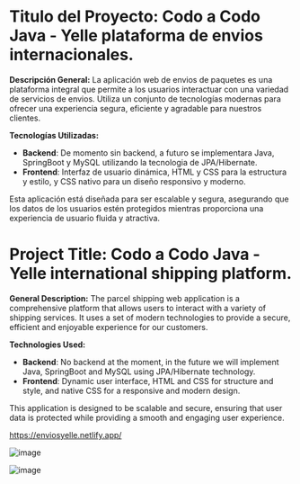 # Titulo del Proyecto: Codo a Codo Java - Yelle plataforma de envios internacionales.

**Descripción General:**
La aplicación web de envios de paquetes es una plataforma integral que permite a los usuarios interactuar con una variedad de servicios de envios. Utiliza un conjunto de tecnologías modernas para ofrecer una experiencia segura, eficiente y agradable para nuestros clientes.


**Tecnologías Utilizadas:**
- **Backend**: De momento sin backend, a futuro se implementara Java, SpringBoot y MySQL utilizando la tecnologia de JPA/Hibernate.
- **Frontend**: Interfaz de usuario dinámica, HTML y CSS para la estructura y estilo, y CSS nativo para un diseño responsivo y moderno.

Esta aplicación está diseñada para ser escalable y segura, asegurando que los datos de los usuarios estén protegidos mientras proporciona una experiencia de usuario fluida y atractiva.

# Project Title: Codo a Codo Java - Yelle international shipping platform.

**General Description:**
The parcel shipping web application is a comprehensive platform that allows users to interact with a variety of shipping services. It uses a set of modern technologies to provide a secure, efficient and enjoyable experience for our customers.


**Technologies Used:**
- **Backend**: No backend at the moment, in the future we will implement Java, SpringBoot and MySQL using JPA/Hibernate technology.
- **Frontend**: Dynamic user interface, HTML and CSS for structure and style, and native CSS for a responsive and modern design.

This application is designed to be scalable and secure, ensuring that user data is protected while providing a smooth and engaging user experience.

https://enviosyelle.netlify.app/

![image](https://github.com/Thecknt/yelle/assets/105386864/1a23bb59-e728-4f6f-bb0e-79284387bf3c)


![image](https://github.com/Thecknt/yelle/assets/105386864/73ae9242-ac9a-434a-8767-0d706b643a3e)


